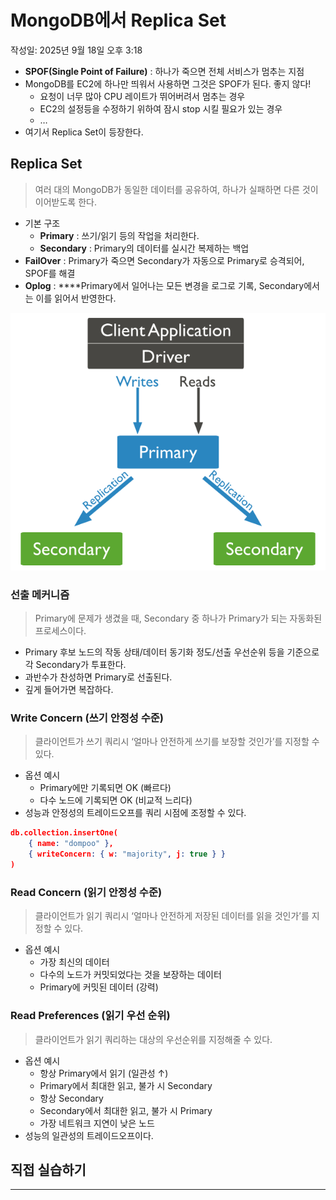 # MongoDB에서 Replica Set

작성일: 2025년 9월 18일 오후 3:18

- **SPOF(Single Point of Failure)** : 하나가 죽으면 전체 서비스가 멈추는 지점
- MongoDB를 EC2에 하나만 띄워서 사용하면 그것은 SPOF가 된다. 좋지 않다!
    - 요청이 너무 많아 CPU 레이트가 뛰어버려서 멈추는 경우
    - EC2의 설정등을 수정하기 위하여 잠시 stop 시킬 필요가 있는 경우
    - …
- 여기서 Replica Set이 등장한다.

## Replica Set

> 여러 대의 MongoDB가 동일한 데이터를 공유하여, 하나가 실패하면 다른 것이 이어받도록 한다.
> 
- 기본 구조
    - **Primary** : 쓰기/읽기 등의 작업을 처리한다.
    - **Secondary** : Primary의 데이터를 실시간 복제하는 백업
- **FailOver** : Primary가 죽으면 Secondary가 자동으로 Primary로 승격되어, SPOF를 해결
- **Oplog** : ****Primary에서 일어나는 모든 변경을 로그로 기록, Secondary에서는 이를 읽어서 반영한다.

![image.png](MongoDB%EC%97%90%EC%84%9C%20Replica%20Set%2027230154715b80c29636ed9b8f724eeb/image.png)

### 선출 메커니즘

> Primary에 문제가 생겼을 때, Secondary 중 하나가 Primary가 되는 자동화된 프로세스이다.
> 
- Primary 후보 노드의 작동 상태/데이터 동기화 정도/선출 우선순위 등을 기준으로 각 Secondary가 투표한다.
- 과반수가 찬성하면 Primary로 선출된다.
- 깊게 들어가면 복잡하다.

### Write Concern (쓰기 안정성 수준)

> 클라이언트가 쓰기 쿼리시 ‘얼마나 안전하게 쓰기를 보장할 것인가’를 지정할 수 있다.
> 
- 옵션 예시
    - Primary에만 기록되면 OK (빠르다)
    - 다수 노드에 기록되면 OK (비교적 느리다)
- 성능과 안정성의 트레이드오프를 쿼리 시점에 조정할 수 있다.

```json
db.collection.insertOne(
	{ name: "dompoo" },
	{ writeConcern: { w: "majority", j: true } }
)
```

### Read Concern (읽기 안정성 수준)

> 클라이언트가 읽기 쿼리시 ‘얼마나 안전하게 저장된 데이터를 읽을 것인가’를 지정할 수 있다.
> 
- 옵션 예시
    - 가장 최신의 데이터
    - 다수의 노드가 커밋되었다는 것을 보장하는 데이터
    - Primary에 커밋된 데이터 (강력)

### Read Preferences (읽기 우선 순위)

> 클라이언트가 읽기 쿼리하는 대상의 우선순위를 지정해줄 수 있다.
> 
- 옵션 예시
    - 항상 Primary에서 읽기 (일관성 ↑)
    - Primary에서 최대한 읽고, 불가 시 Secondary
    - 항상 Secondary
    - Secondary에서 최대한 읽고, 불가 시 Primary
    - 가장 네트워크 지연이 낮은 노드
- 성능의 일관성의 트레이드오프이다.

## 직접 실습하기

---